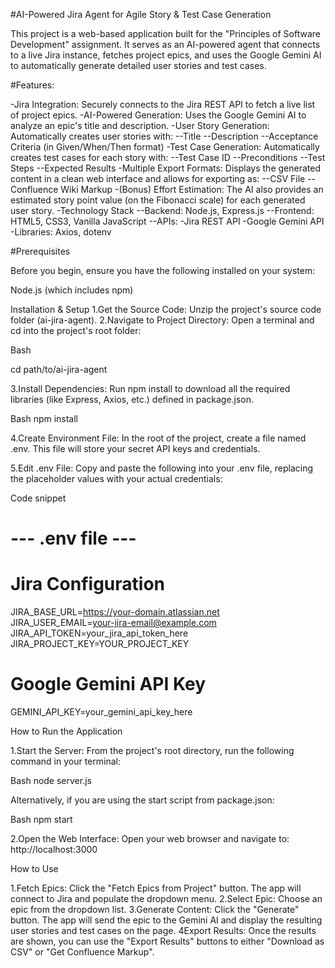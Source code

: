 #AI-Powered Jira Agent for Agile Story & Test Case Generation

This project is a web-based application built for the "Principles of Software Development" assignment. It serves as an AI-powered agent that connects to a live Jira instance, fetches project epics, and uses the Google Gemini AI to automatically generate detailed user stories and test cases.

#Features:

-Jira Integration: Securely connects to the Jira REST API to fetch a live list of project epics.
-AI-Powered Generation: Uses the Google Gemini AI to analyze an epic's title and description.
-User Story Generation: Automatically creates user stories with:
 --Title
 --Description 
 --Acceptance Criteria (in Given/When/Then format) 
-Test Case Generation: Automatically creates test cases for each story with:
 --Test Case ID 
 --Preconditions 
 --Test Steps 
 --Expected Results 
-Multiple Export Formats: Displays the generated content in a clean web interface and allows for exporting as:
 --CSV File 
 --Confluence Wiki Markup 
-(Bonus) Effort Estimation: The AI also provides an estimated story point value (on the Fibonacci scale) for each generated user story.
-Technology Stack
 --Backend: Node.js, Express.js
 --Frontend: HTML5, CSS3, Vanilla JavaScript
 --APIs:
  -Jira REST API
  -Google Gemini API
-Libraries: Axios, dotenv

#Prerequisites

Before you begin, ensure you have the following installed on your system:

Node.js (which includes npm)

Installation & Setup
1.Get the Source Code: Unzip the project's source code folder (ai-jira-agent).
2.Navigate to Project Directory: Open a terminal and cd into the project's root folder:

Bash

cd path/to/ai-jira-agent

3.Install Dependencies: Run npm install to download all the required libraries (like Express, Axios, etc.) defined in package.json.

Bash
npm install

4.Create Environment File: In the root of the project, create a file named .env. This file will store your secret API keys and credentials.

5.Edit .env File: Copy and paste the following into your .env file, replacing the placeholder values with your actual credentials:

Code snippet

# --- .env file ---

# Jira Configuration
JIRA_BASE_URL=https://your-domain.atlassian.net
JIRA_USER_EMAIL=your-jira-email@example.com
JIRA_API_TOKEN=your_jira_api_token_here
JIRA_PROJECT_KEY=YOUR_PROJECT_KEY

# Google Gemini API Key
GEMINI_API_KEY=your_gemini_api_key_here

How to Run the Application

1.Start the Server: From the project's root directory, run the following command in your terminal:

Bash
node server.js

Alternatively, if you are using the start script from package.json:

Bash
npm start

2.Open the Web Interface: Open your web browser and navigate to: http://localhost:3000

How to Use

1.Fetch Epics: Click the "Fetch Epics from Project" button. The app will connect to Jira and populate the dropdown menu.
2.Select Epic: Choose an epic from the dropdown list.
3.Generate Content: Click the "Generate" button. The app will send the epic to the Gemini AI and display the resulting user stories and test cases on the page.
4Export Results: Once the results are shown, you can use the "Export Results" buttons to either "Download as CSV" or "Get Confluence Markup".
